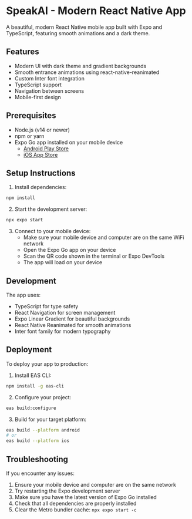 # SpeakAI - Modern React Native App

A beautiful, modern React Native mobile app built with Expo and TypeScript, featuring smooth animations and a dark theme.

## Features

- Modern UI with dark theme and gradient backgrounds
- Smooth entrance animations using react-native-reanimated
- Custom Inter font integration
- TypeScript support
- Navigation between screens
- Mobile-first design

## Prerequisites

- Node.js (v14 or newer)
- npm or yarn
- Expo Go app installed on your mobile device
  - [Android Play Store](https://play.google.com/store/apps/details?id=host.exp.exponent)
  - [iOS App Store](https://apps.apple.com/app/expo-go/id982107779)

## Setup Instructions

1. Install dependencies:
```bash
npm install
```

2. Start the development server:
```bash
npx expo start
```

3. Connect to your mobile device:
   - Make sure your mobile device and computer are on the same WiFi network
   - Open the Expo Go app on your device
   - Scan the QR code shown in the terminal or Expo DevTools
   - The app will load on your device

## Development

The app uses:
- TypeScript for type safety
- React Navigation for screen management
- Expo Linear Gradient for beautiful backgrounds
- React Native Reanimated for smooth animations
- Inter font family for modern typography

## Deployment

To deploy your app to production:

1. Install EAS CLI:
```bash
npm install -g eas-cli
```

2. Configure your project:
```bash
eas build:configure
```

3. Build for your target platform:
```bash
eas build --platform android
# or
eas build --platform ios
```

## Troubleshooting

If you encounter any issues:
1. Ensure your mobile device and computer are on the same network
2. Try restarting the Expo development server
3. Make sure you have the latest version of Expo Go installed
4. Check that all dependencies are properly installed
5. Clear the Metro bundler cache: `npx expo start -c` 